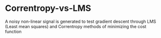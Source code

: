# Correntropy-vs-LMS
A noisy non-linear signal is generated to test gradient descent through LMS (Least mean squares) and Correntropy methods of minimizing the cost function
